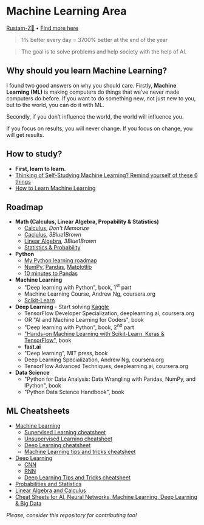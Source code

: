 # Machine Learning Area

[Rustam-Z🚀](https://t.me/rz_zokirov) • [Find more here](https://t.me/rz_zokirov_ml)

> 1% better every day = 3700% better at the end of the year

> The goal is to solve problems and help society with the help of AI. 

## Why should you learn Machine Learning?
I found two good answers on why you should care. Firstly, **Machine Learning (ML)** is making computers do things that we’ve never made computers do before. If you want to do something new, not just new to you, but to the world, you can do it with ML.

Secondly, if you don’t influence the world, the world will influence you.

If you focus on results, you will never change. 
If you focus on change, you will get results.

## How to study? 
- **First, learn to learn.**
- [Thinking of Self-Studying Machine Learning? Remind yourself of these 6 things](https://towardsdatascience.com/thinking-of-self-studying-machine-learning-remind-yourself-of-these-6-things-b55a5f2b6c7d)
- [How to Learn Machine Learning](https://elitedatascience.com/learn-machine-learning)

## Roadmap
- **Math (Calculus, Linear Algebra, Propability & Statistics)** 
  - [Calculus](https://www.youtube.com/playlist?list=PLmdFyQYShrjd4Qn42rcBeFvF6Qs-b6e-L), *Don't Memorize*
  - [Caclulus](https://youtube.com/playlist?list=PLZHQObOWTQDMsr9K-rj53DwVRMYO3t5Yr), *3Blue1Brown*
  - [Linear Algebra](https://youtube.com/playlist?list=PLZHQObOWTQDPD3MizzM2xVFitgF8hE_ab), *3Blue1Brown*
  - [Statistics & Probability](https://www.khanacademy.org/math/statistics-probability)
- **Python**  
    - [My Python learning roadmap](https://github.com/Rustam-Z/learning-area#1-start-learning-python)
    - [NumPy](https://www.w3schools.com/python/numpy/default.asp), [Pandas](https://www.w3schools.com/python/pandas/default.asp), [Matplotlib](https://www.w3schools.com/python/matplotlib_intro.asp) 
    - [10 minutes to Pandas](https://pandas.pydata.org/pandas-docs/stable/user_guide/10min.html)
- **Machine Learning**
    - "Deep learning with Python", book, 1<sup>st</sup>  part
    - Machine Learning Course, Andrew Ng, coursera.org
    - [Scikit-Learn](https://inria.github.io/scikit-learn-mooc/)
- **Deep Learning** - Start solving [Kaggle](https://github.com/Rustam-Z/kaggle-problem-solving)
    - TensorFlow Developer Specialization, deeplearning.ai, coursera.org
    - OR "AI and Machine Learning for Coders", book
    - "Deep learning with Python", book, 2<sup>nd</sup> part
    - ["Hands-on Machine Learning with Scikit-Learn, Keras & TensorFlow"](https://github.com/ageron/handson-ml2), book
    - **fast.ai**
    - "Deep learning", MIT press, book
    - Deep Learning Specialization, Andrew Ng, coursera.org
    - TensorFlow Advanced Techniques, deeplearning.ai, coursera.org
- **Data Science**
    - "Python for Data Analysis: Data Wrangling with Pandas, NumPy, and IPython", book
    - "Python Data Science Handbook", book
    
## ML Cheatsheets
* [Machine Learning](https://stanford.edu/~shervine/teaching/cs-229/)
    - [Supervised Learning cheatsheet](https://stanford.edu/~shervine/teaching/cs-229/cheatsheet-supervised-learning)
    - [Unsupervised Learning cheatsheet](https://stanford.edu/~shervine/teaching/cs-229/cheatsheet-unsupervised-learning)
    - [Deep Learning cheatsheet](https://stanford.edu/~shervine/teaching/cs-229/cheatsheet-deep-learning)
    - [Machine Learning tips and tricks cheatsheet](https://stanford.edu/~shervine/teaching/cs-229/cheatsheet-machine-learning-tips-and-tricks)
* [Deep Learning](https://stanford.edu/~shervine/teaching/cs-230/) 
    - [CNN](https://stanford.edu/~shervine/teaching/cs-230/cheatsheet-convolutional-neural-networks)
    - [RNN](https://stanford.edu/~shervine/teaching/cs-230/cheatsheet-recurrent-neural-networks)
    - [Deep Learning Tips and Tricks cheatsheet](https://stanford.edu/~shervine/teaching/cs-230/cheatsheet-deep-learning-tips-and-tricks)
*  [Probabilities and Statistics](https://stanford.edu/~shervine/teaching/cs-229/refresher-probabilities-statistics)
* [Linear Algebra and Calculus](https://stanford.edu/~shervine/teaching/cs-229/refresher-algebra-calculus)
* [Cheat Sheets for AI, Neural Networks, Machine Learning, Deep Learning & Big Data](https://becominghuman.ai/cheat-sheets-for-ai-neural-networks-machine-learning-deep-learning-big-data-678c51b4b463)

*Please, consider this repository for contributing too!* 

<!-- 
## Path to FAANG! 
First, need to gain basic knowledge in Data Science and Machine learning:
    - Follow my roadmap (ML, DL, DS, TF (Hands-on))
    - Course, practice, books
    - Kaggle

Then, move to FAANG preperation (#algorithms, #systems_design and #behavior):
    - Cracking the coding interview, LeetCode
    - https://github.com/jwasham/coding-interview-university

    - Nodir's advice https://t.me/rz_zokirov_swe/285
    - Smns advice https://t.me/FaangInterviewChannel/58

    - https://t.me/faang_materials
    - https://t.me/FaangInterviewChannel


Хорошая мастер программа и стажировка по нужной теме + хорошая подготовка может принести офер джуниора в амазон.
-->
